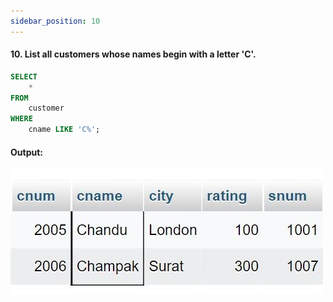 ```yaml
---
sidebar_position: 10
---
```


#### 10. List all customers whose names begin with a letter 'C'.

```sql
SELECT
    *
FROM
    customer
WHERE
    cname LIKE 'C%';
```

#### Output:

![d](outputs\10.jpg)
